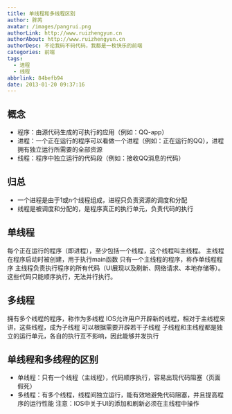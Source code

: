 ```yaml
---
title: 单线程和多线程区别
author: 胖芮
avatar: /images/pangrui.png
authorLink: http://www.ruizhengyun.cn
authorAbout: http://www.ruizhengyun.cn
authorDesc: 不论我码不码代码，我都是一枚快乐的前端
categories: 前端
tags:
  - 进程
  - 线程
abbrlink: 84befb94
date: 2013-01-20 09:37:16
---
```


## 概念 
* 程序：由源代码生成的可执行的应用（例如：QQ-app）
* 进程：一个正在运行的程序可以看做一个进程（例如：正在运行的QQ），进程拥有独立运行所需要的全部资源
* 线程：程序中独立运行的代码段（例如：接收QQ消息的代码）
<!-- more -->
## 归总
* 一个进程是由于1或n个线程组成，进程只负责资源的调度和分配
* 线程是被调度和分配的，是程序真正的执行单元，负责代码的执行

## 单线程
每个正在运行的程序（即进程），至少包括一个线程，这个线程叫主线程。
主线程在程序启动时被创建，用于执行main函数
只有一个主线程的程序，称作单线程程序
主线程负责执行程序的所有代码（UI展现以及刷新、网络请求、本地存储等）。这些代码只能顺序执行，无法并行执行。

## 多线程
拥有多个线程的程序，称作为多线程
IOS允许用户开辟新的线程，相对于主线程来讲，这些线程，成为子线程
可以根据需要开辟若干子线程
子线程和主线程都是独立的运行单元，各自的执行互不影响，因此能够并发执行

## 单线程和多线程的区别
* 单线程：只有一个线程（主线程），代码顺序执行，容易出现代码阻塞（页面假死）
* 多线程：有多个线程，线程间独立运行，能有效地避免代码阻塞，并且提高程序的运行性能
注意：IOS中关于UI的添加和刷新必须在主线程中操作